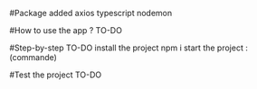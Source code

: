 #Package added
axios
typescript
nodemon

#How to use the app ?
TO-DO

#Step-by-step
TO-DO
install the project npm i
start the project : (commande)

#Test the project
TO-DO

